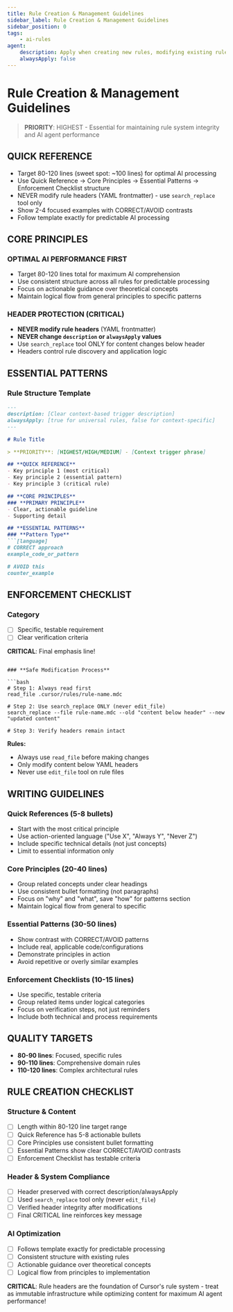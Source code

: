 ```yaml
---
title: Rule Creation & Management Guidelines
sidebar_label: Rule Creation & Management Guidelines
sidebar_position: 0
tags:
    - ai-rules
agent:
    description: Apply when creating new rules, modifying existing rules, or working with the rule system structure
    alwaysApply: false
---
```


# Rule Creation & Management Guidelines

> **PRIORITY**: HIGHEST - Essential for maintaining rule system integrity and AI agent performance

## **QUICK REFERENCE**

- Target 80-120 lines (sweet spot: ~100 lines) for optimal AI processing
- Use Quick Reference → Core Principles → Essential Patterns → Enforcement Checklist structure
- NEVER modify rule headers (YAML frontmatter) - use `search_replace` tool only
- Show 2-4 focused examples with CORRECT/AVOID contrasts
- Follow template exactly for predictable AI processing

## **CORE PRINCIPLES**

### **OPTIMAL AI PERFORMANCE FIRST**

- Target 80-120 lines total for maximum AI comprehension
- Use consistent structure across all rules for predictable processing
- Focus on actionable guidance over theoretical concepts
- Maintain logical flow from general principles to specific patterns

### **HEADER PROTECTION (CRITICAL)**

- **NEVER modify rule headers** (YAML frontmatter)
- **NEVER change `description` or `alwaysApply` values**
- Use `search_replace` tool ONLY for content changes below header
- Headers control rule discovery and application logic

## **ESSENTIAL PATTERNS**

### **Rule Structure Template**

```markdown
---
description: [Clear context-based trigger description]
alwaysApply: [true for universal rules, false for context-specific]
---

# Rule Title

> **PRIORITY**: [HIGHEST/HIGH/MEDIUM] - [Context trigger phrase]

## **QUICK REFERENCE**
- Key principle 1 (most critical)
- Key principle 2 (essential pattern)
- Key principle 3 (critical rule)

## **CORE PRINCIPLES**
### **PRIMARY PRINCIPLE**
- Clear, actionable guideline
- Supporting detail

## **ESSENTIAL PATTERNS**
### **Pattern Type**
```[language]
# CORRECT approach
example_code_or_pattern

# AVOID this
counter_example
```

## **ENFORCEMENT CHECKLIST**

### **Category**

- [ ] Specific, testable requirement
- [ ] Clear verification criteria

**CRITICAL**: Final emphasis line!

```

### **Safe Modification Process**

```bash
# Step 1: Always read first
read_file .cursor/rules/rule-name.mdc

# Step 2: Use search_replace ONLY (never edit_file)
search_replace --file rule-name.mdc --old "content below header" --new "updated content"

# Step 3: Verify headers remain intact
```

**Rules:**

- Always use `read_file` before making changes
- Only modify content below YAML headers
- Never use `edit_file` tool on rule files

## **WRITING GUIDELINES**

### **Quick References (5-8 bullets)**

- Start with the most critical principle
- Use action-oriented language ("Use X", "Always Y", "Never Z")
- Include specific technical details (not just concepts)
- Limit to essential information only

### **Core Principles (20-40 lines)**

- Group related concepts under clear headings
- Use consistent bullet formatting (not paragraphs)
- Focus on "why" and "what", save "how" for patterns section
- Maintain logical flow from general to specific

### **Essential Patterns (30-50 lines)**

- Show contrast with CORRECT/AVOID patterns
- Include real, applicable code/configurations
- Demonstrate principles in action
- Avoid repetitive or overly similar examples

### **Enforcement Checklists (10-15 lines)**

- Use specific, testable criteria
- Group related items under logical categories
- Focus on verification steps, not just reminders
- Include both technical and process requirements

## **QUALITY TARGETS**

- **80-90 lines**: Focused, specific rules
- **90-110 lines**: Comprehensive domain rules
- **110-120 lines**: Complex architectural rules

## **RULE CREATION CHECKLIST**

### **Structure & Content**

- [ ] Length within 80-120 line target range
- [ ] Quick Reference has 5-8 actionable bullets
- [ ] Core Principles use consistent bullet formatting
- [ ] Essential Patterns show clear CORRECT/AVOID contrasts
- [ ] Enforcement Checklist has testable criteria

### **Header & System Compliance**

- [ ] Header preserved with correct description/alwaysApply
- [ ] Used `search_replace` tool only (never `edit_file`)
- [ ] Verified header integrity after modifications
- [ ] Final CRITICAL line reinforces key message

### **AI Optimization**

- [ ] Follows template exactly for predictable processing
- [ ] Consistent structure with existing rules
- [ ] Actionable guidance over theoretical concepts
- [ ] Logical flow from principles to implementation

**CRITICAL**: Rule headers are the foundation of Cursor's rule system - treat as immutable infrastructure while optimizing content for maximum AI agent performance!
